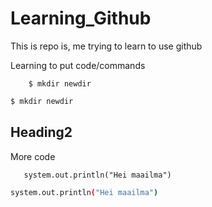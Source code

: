 # Learning_Github
This is repo is, me trying to learn to use github

Learning to put code/commands

        $ mkdir newdir

```bash
$ mkdir newdir
```

## Heading2

More code
       
       system.out.println("Hei maailma")
    

```bash
system.out.println("Hei maailma")
```

